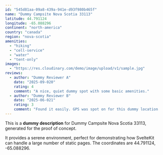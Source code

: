 ```yaml
---
id: "545d81aa-09a8-439a-941e-d93f980b465f"
name: "Dummy Campsite Nova Scotia 33113"
latitude: 44.791124
longitude: -65.088296
continent: "north-america"
country: "canada"
region: "nova-scotia"
amenities:
  - "hiking"
  - "cell-service"
  - "water"
  - "tent-only"
images:
  - "https://res.cloudinary.com/demo/image/upload/v1/sample.jpg"
reviews:
  - author: "Dummy Reviewer A"
    date: "2025-09-020"
    rating: 4
    comment: "A nice, quiet dummy spot with some basic amenities."
  - author: "Dummy Reviewer B"
    date: "2025-06-021"
    rating: 3
    comment: "Found it easily. GPS was spot on for this dummy location."
---
```


This is a **dummy description** for Dummy Campsite Nova Scotia 33113, generated for the proof of concept.

It provides a serene environment, perfect for demonstrating how SvelteKit can handle a large number of static pages. The coordinates are 44.791124, -65.088296.
